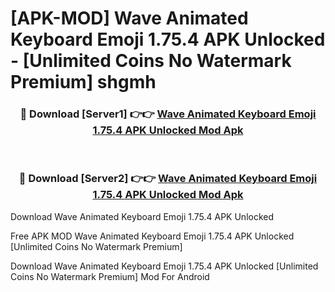 # [APK-MOD] Wave Animated Keyboard Emoji 1.75.4 APK Unlocked - [Unlimited Coins No Watermark Premium] shgmh



<div align="center">
<h3>🔴 Download [Server1] 👉👉 <a href="https://momento.my/?title=Wave_Animated_Keyboard_Emoji_1.75.4_APK_Unlocked">Wave Animated Keyboard Emoji 1.75.4 APK Unlocked Mod Apk</a></h3><br>

<h3>🔴 Download [Server2] 👉👉 <a href="https://momento.my/?title=Wave_Animated_Keyboard_Emoji_1.75.4_APK_Unlocked">Wave Animated Keyboard Emoji 1.75.4 APK Unlocked Mod Apk</a></h3>
</div>



Download Wave Animated Keyboard Emoji 1.75.4 APK Unlocked 

Free APK MOD Wave Animated Keyboard Emoji 1.75.4 APK Unlocked [Unlimited Coins No Watermark Premium]

Download Wave Animated Keyboard Emoji 1.75.4 APK Unlocked [Unlimited Coins No Watermark Premium] Mod For Android
